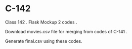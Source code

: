 # C-142
Class 142 .  Flask Mockup 2 codes .

Download movies.csv file for merging from codes of C-141 .

Generate final.csv using these codes.

